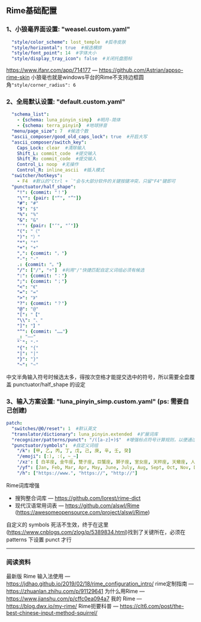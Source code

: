 ## Rime基础配置

### 1、小狼毫界面设置: "weasel.custom.yaml"
```yaml
  "style/color_scheme": lost_temple  #孤寺皮肤
  "style/horizontal": true  #候选横排
  "style/font_point": 14  #字体大小
  "style/display_tray_icon": false  #关闭托盘图标
```

https://www.ifanr.com/app/714177 — https://github.com/Astrian/appso-rime-skin
小狼毫也就是windows平台的Rime不支持边框圆角`"style/corner_radius": 6`


### 2、全局默认设置: "default.custom.yaml"
```yaml
  "schema_list":
    - {schema: luna_pinyin_simp}  #明月-简体
    - {schema: terra_pinyin}  #地球拼音
  "menu/page_size": 7  #候选个数
  "ascii_composer/good_old_caps_lock": true  #开启大写
  "ascii_composer/switch_key":
    Caps_Lock: clear  #清除输入
    Shift_L: commit_code  #提交输入
    Shift_R: commit_code  #提交输入
    Control_L: noop  #无操作
    Control_R: inline_ascii  #插入模式
  "switcher/hotkeys":
    - F4  #默认的"Ctrl + `"会与大部分软件的关键按键冲突，只留"F4"键即可
  "punctuator/half_shape":
    "!": {commit: "！"}
    "\"": {pair: ["“", "”"]}
    "#": "#"
    "$": "$"
    "%": "%"
    "&": "&"
    "'": {pair: ["‘", "’"]}
    "(": "（"
    ")": "）"
    "*": "*"
    "+": "+"
    ",": {commit: "，"}
    "-": "-"
    .: {commit: "。"}
    "/": ["/", "÷"]  #利用"/"快捷匹配自定义词组必须有候选
    ":": {commit: "："}
    ";": {commit: "；"}
    "<": "《"
    "=": "="
    ">": "》"
    "?": {commit: "？"}
    "@": "@"
    "[": "【"
    "\\": "、"
    "]": "】"
    "^": {commit: "……"}
    _: "——"
    "`": "·"
    "{": "{"
    "|": "|"
    "}": "}"
    "~": "~"
```

中文半角输入符号时候选太多，得按次空格才能提交选中的符号，所以需要全盘覆盖 punctuator/half_shape 的设定


### 3、输入方案设置: "luna_pinyin_simp.custom.yaml" (ps: 需要自己创建)
```yaml
patch:
  "switches/@0/reset": 1  #默认英文
  "translator/dictionary": luna_pinyin.extended  #扩展词库
  "recognizer/patterns/punct": "/([a-z]+)$"  #增强标点符号计算规则，以便通过"/"输入自定义词组
  "punctuator/symbols":  #自定义词组
    "/k": [甲, 乙, 丙, 丁, 戊, 己, 庚, 辛, 壬, 癸]
    "/emoji": [:), :(, ~_~]
    '/xz': [ 白羊座, 金牛座, 雙子座, 巨蟹座, 獅子座, 室女座, 天秤座, 天蠍座, 人馬座, 摩羯座, 寶瓶座, 雙魚座 ]
    "/yf": [Jan, Feb, Mar, Apr, May, June, July, Aug, Sept, Oct, Nov, Dec]
    "/h": ["https://www.", "https://", "http://"]
```

Rime词库增强
  - 搜狗整合词库 — https://github.com/Iorest/rime-dict
  - 现代汉语常用词表 — https://github.com/alswl/Rime (https://awesomeopensource.com/project/alswl/Rime)

自定义的 symbols 死活不生效，终于在这里(https://www.cnblogs.com/zlog/p/5389834.html)找到了关键所在，必须在 patterns 下设置 punct 才行

---

### 阅读资料
最新版 Rime 输入法使用 — https://jdhao.github.io/2019/02/18/rime_configuration_intro/
rime定制指南 — https://zhuanlan.zhihu.com/p/91129641
为什么用Rime — https://www.jianshu.com/p/cffc0ea094a7
我的 Rime — https://blog.dwx.io/my-rime/
Rime扼要科普 — https://clt6.com/post/the-best-chinese-input-method-squirrel/
